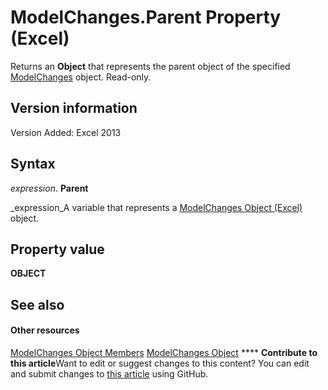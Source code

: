
# ModelChanges.Parent Property (Excel)

Returns an  **Object** that represents the parent object of the specified [ModelChanges](fd2388eb-48ab-c238-2ffa-8c3f6d20fe36.md) object. Read-only.


## Version information

Version Added: Excel 2013 


## Syntax

 _expression_. **Parent**

 _expression_A variable that represents a  [ModelChanges Object (Excel)](fd2388eb-48ab-c238-2ffa-8c3f6d20fe36.md) object.


## Property value

 **OBJECT**


## See also


#### Other resources


 [ModelChanges Object Members](9ecee580-b4aa-9e89-1a6e-70ee31552ec7.md)
 [ModelChanges Object](fd2388eb-48ab-c238-2ffa-8c3f6d20fe36.md)
****   **Contribute to this article**Want to edit or suggest changes to this content? You can edit and submit changes to  [this article](https://github.com/jhershey00/VBA_Excel_Test/OpenXMLCon/articles/82df120c-3a5c-ebc0-ad45-2f69d5d943ad.md) using GitHub.

